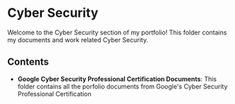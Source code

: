# Cyber Security

Welcome to the Cyber Security section of my portfolio! This folder contains my documents and work related Cyber Security.

## Contents

- **Google Cyber Security Professional Certification Documents**: This folder contains all the porfolio documents from Google's Cyber Security Professional Certification
